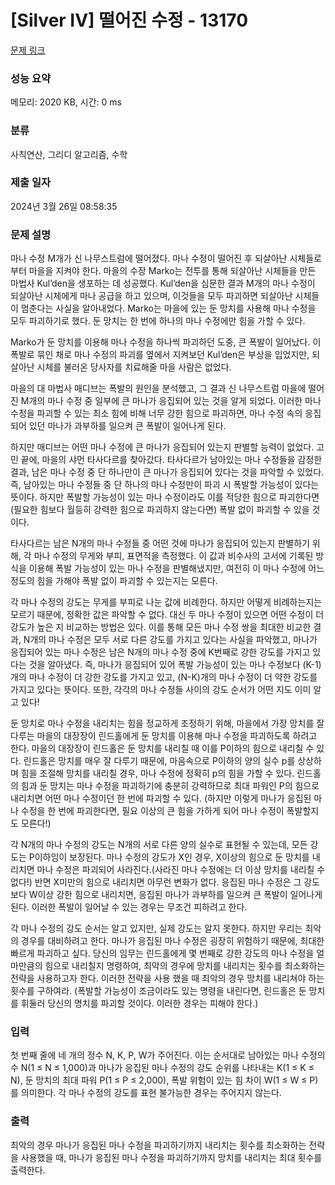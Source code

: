 # [Silver IV] 떨어진 수정 - 13170 

[문제 링크](https://www.acmicpc.net/problem/13170) 

### 성능 요약

메모리: 2020 KB, 시간: 0 ms

### 분류

사칙연산, 그리디 알고리즘, 수학

### 제출 일자

2024년 3월 26일 08:58:35

### 문제 설명

<p>마나 수정 M개가 신 나무스트럼에 떨어졌다. 마나 수정이 떨어진 후 되살아난 시체들로부터 마을을 지켜야 한다. 마을의 수장 Marko는 전투를 통해 되살아난 시체들을 만든 마법사 Kul’den을 생포하는 데 성공했다. Kul’den을 심문한 결과 M개의 마나 수정이 되살아난 시체에게 마나 공급을 하고 있으며, 이것들을 모두 파괴하면 되살아난 시체들이 멈춘다는 사실을 알아내었다. Marko는 마을에 있는 둔 망치를 사용해 마나 수정을 모두 파괴하기로 했다. 둔 망치는 한 번에 하나의 마나 수정에만 힘을 가할 수 있다.</p>

<p>Marko가 둔 망치를 이용해 마나 수정을 하나씩 파괴하던 도중, 큰 폭발이 일어났다. 이 폭발로 묶인 채로 마나 수정의 파괴를 옆에서 지켜보던 Kul’den은 부상을 입었지만, 되살아난 시체를 불러온 당사자를 치료해줄 마을 사람은 없었다.</p>

<p>마을의 대 마법사 매디브는 폭발의 원인을 분석했고, 그 결과 신 나무스트럼 마을에 떨어진 M개의 마나 수정 중 일부에 큰 마나가 응집되어 있는 것을 알게 되었다. 이러한 마나 수정을 파괴할 수 있는 최소 힘에 비해 너무 강한 힘으로 파괴하면, 마나 수정 속의 응집되어 있던 마나가 과부하를 일으켜 큰 폭발이 일어나게 된다.</p>

<p>하지만 매디브는 어떤 마나 수정에 큰 마나가 응집되어 있는지 판별할 능력이 없었다. 고민 끝에, 마을의 샤먼 타사다르를 찾아갔다. 타사다르가 남아있는 마나 수정들을 감정한 결과, 남은 마나 수정 중 단 하나만이 큰 마나가 응집되어 있다는 것을 파악할 수 있었다. 즉, 남아있는 마나 수정들 중 단 하나의 마나 수정만이 파괴 시 폭발할 가능성이 있다는 뜻이다. 하지만 폭발할 가능성이 있는 마나 수정이라도 이를 적당한 힘으로 파괴한다면(필요한 힘보다 월등히 강력한 힘으로 파괴하지 않는다면) 폭발 없이 파괴할 수 있을 것이다.</p>

<p>타사다르는 남은 N개의 마나 수정들 중 어떤 것에 마나가 응집되어 있는지 판별하기 위해, 각 마나 수정의 무게와 부피, 표면적을 측정했다. 이 값과 비수사의 고서에 기록된 방식을 이용해 폭발 가능성이 있는 마나 수정을 판별해냈지만, 여전히 이 마나 수정에 어느 정도의 힘을 가해야 폭발 없이 파괴할 수 있는지는 모른다.</p>

<p>각 마나 수정의 강도는 무게를 부피로 나눈 값에 비례한다. 하지만 어떻게 비례하는지는 모르기 때문에, 정확한 값은 파악할 수 없다. 대신 두 마나 수정이 있으면 어떤 수정이 더 강도가 높은 지 비교하는 방법은 있다. 이를 통해 모든 마나 수정 쌍을 최대한 비교한 결과, N개의 마나 수정은 모두 서로 다른 강도를 가지고 있다는 사실을 파악했고, 마나가 응집되어 있는 마나 수정은 남은 N개의 마나 수정 중에 K번째로 강한 강도를 가지고 있다는 것을 알아냈다. 즉, 마나가 응집되어 있어 폭발 가능성이 있는 마나 수정보다 (K-1)개의 마나 수정이 더 강한 강도를 가지고 있고, (N-K)개의 마나 수정이 더 약한 강도를 가지고 있다는 뜻이다. 또한, 각각의 마나 수정들 사이의 강도 순서가 어떤 지도 이미 알고 있다!</p>

<p>둔 망치로 마나 수정을 내리치는 힘을 정교하게 조정하기 위해, 마을에서 가장 망치를 잘 다루는 마을의 대장장이 린드홀에게 둔 망치를 이용해 마나 수정을 파괴하도록 하려고 한다. 마을의 대장장이 린드홀은 둔 망치를 내리칠 때 이를 P이하의 힘으로 내리칠 수 있다. 린드홀은 망치를 매우 잘 다루기 때문에, 마음속으로 P이하의 양의 실수 p를 상상하며 힘을 조절해 망치를 내리칠 경우, 마나 수정에 정확히 p의 힘을 가할 수 있다. 린드홀의 힘과 둔 망치는 마나 수정을 파괴하기에 충분히 강력하므로 최대 파워인 P의 힘으로 내리치면 어떤 마나 수정이던 한 번에 파괴할 수 있다. (하지만 이렇게 마나가 응집된 마나 수정을 한 번에 파괴한다면, 필요 이상의 큰 힘을 가하게 되어 마나 수정이 폭발할지도 모른다!)</p>

<p>각 N개의 마나 수정의 강도는 N개의 서로 다른 양의 실수로 표현될 수 있는데, 모든 강도는 P이하임이 보장된다. 마나 수정의 강도가 X인 경우, X이상의 힘으로 둔 망치를 내리치면 마나 수정은 파괴되어 사라진다.(사라진 마나 수정에는 더 이상 망치를 내리칠 수 없다!) 반면 X미만의 힘으로 내리치면 아무런 변화가 없다. 응집된 마나 수정은 그 강도 보다 W이상 강한 힘으로 내리치면, 응집된 마나가 과부하를 일으켜 큰 폭발이 일어나게 된다. 이러한 폭발이 일어날 수 있는 경우는 무조건 피하려고 한다.</p>

<p>각 마나 수정의 강도 순서는 알고 있지만, 실제 강도는 알지 못한다. 하지만 우리는 최악의 경우를 대비하려고 한다. 마나가 응집된 마나 수정은 굉장히 위험하기 때문에, 최대한 빠르게 파괴하고 싶다. 당신의 임무는 린드홀에게 몇 번째로 강한 강도의 마나 수정을 얼마만큼의 힘으로 내리칠지 명령하여, 최악의 경우에 망치를 내리치는 횟수를 최소화하는 전략을 사용하고자 한다. 이러한 전략을 사용 했을 때 최악의 경우 망치를 내리쳐야 하는 횟수를 구하여라. (폭발할 가능성이 조금이라도 있는 명령을 내린다면, 린드홀은 둔 망치를 휘둘러 당신의 명치를 파괴할 것이다. 이러한 경우는 피해야 한다.)</p>

### 입력 

 <p>첫 번째 줄에 네 개의 정수 N, K, P, W가 주어진다. 이는 순서대로 남아있는 마나 수정의 수 N(1 ≤ N ≤ 1,000)과 마나가 응집된 마나 수정의 강도 순위를 나타내는 K(1 ≤ K ≤ N), 둔 망치의 최대 파워 P(1 ≤ P ≤ 2,000), 폭발 위험이 있는 힘 차이 W(1 ≤ W ≤ P)를 의미한다. 각 마나 수정의 강도를 표현 불가능한 경우는 주어지지 않는다.</p>

### 출력 

 <p>최악의 경우 마나가 응집된 마나 수정을 파괴하기까지 내리치는 횟수를 최소화하는 전략을 사용했을 때, 마나가 응집된 마나 수정을 파괴하기까지 망치를 내리치는 최대 횟수를 출력한다.</p>

